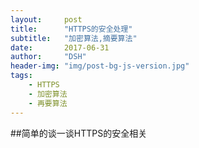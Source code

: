 ```yaml
---
layout:     post
title:      "HTTPS的安全处理"
subtitle:   "加密算法,摘要算法"
date:       2017-06-31
author:     "DSH"
header-img: "img/post-bg-js-version.jpg"
tags:
    - HTTPS
    - 加密算法
    - 再要算法
---
```



##简单的谈一谈HTTPS的安全相关